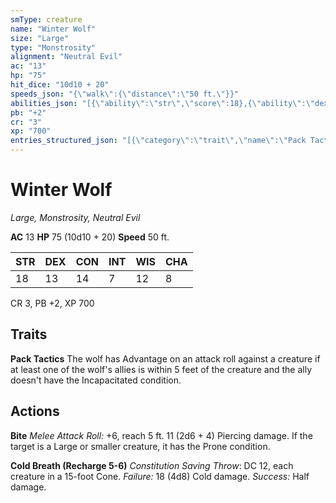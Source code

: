 ```yaml
---
smType: creature
name: "Winter Wolf"
size: "Large"
type: "Monstrosity"
alignment: "Neutral Evil"
ac: "13"
hp: "75"
hit_dice: "10d10 + 20"
speeds_json: "{\"walk\":{\"distance\":\"50 ft.\"}}"
abilities_json: "[{\"ability\":\"str\",\"score\":18},{\"ability\":\"dex\",\"score\":13},{\"ability\":\"con\",\"score\":14},{\"ability\":\"int\",\"score\":7},{\"ability\":\"wis\",\"score\":12},{\"ability\":\"cha\",\"score\":8}]"
pb: "+2"
cr: "3"
xp: "700"
entries_structured_json: "[{\"category\":\"trait\",\"name\":\"Pack Tactics\",\"text\":\"The wolf has Advantage on an attack roll against a creature if at least one of the wolf's allies is within 5 feet of the creature and the ally doesn't have the Incapacitated condition.\"},{\"category\":\"action\",\"name\":\"Bite\",\"text\":\"*Melee Attack Roll:* +6, reach 5 ft. 11 (2d6 + 4) Piercing damage. If the target is a Large or smaller creature, it has the Prone condition.\"},{\"category\":\"action\",\"name\":\"Cold Breath (Recharge 5-6)\",\"text\":\"*Constitution Saving Throw*: DC 12, each creature in a 15-foot Cone. *Failure:*  18 (4d8) Cold damage. *Success:*  Half damage.\"}]"
---
```


# Winter Wolf
*Large, Monstrosity, Neutral Evil*

**AC** 13
**HP** 75 (10d10 + 20)
**Speed** 50 ft.

| STR | DEX | CON | INT | WIS | CHA |
| --- | --- | --- | --- | --- | --- |
| 18 | 13 | 14 | 7 | 12 | 8 |

CR 3, PB +2, XP 700

## Traits

**Pack Tactics**
The wolf has Advantage on an attack roll against a creature if at least one of the wolf's allies is within 5 feet of the creature and the ally doesn't have the Incapacitated condition.

## Actions

**Bite**
*Melee Attack Roll:* +6, reach 5 ft. 11 (2d6 + 4) Piercing damage. If the target is a Large or smaller creature, it has the Prone condition.

**Cold Breath (Recharge 5-6)**
*Constitution Saving Throw*: DC 12, each creature in a 15-foot Cone. *Failure:*  18 (4d8) Cold damage. *Success:*  Half damage.
